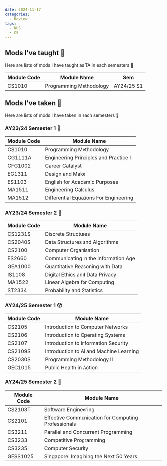 ```yaml
---
date: 2024-11-17
categories:
  - Review
tags:
  - NUS
  - CS
---
```

## Mods I've taught 🍭
Here are lists of mods I have taught as TA in each semesters 💪

| Module Code | Module Name                            |Sem  |
| ----------- | -------------------------------------- |-----|
| CS1010      | Programming Methodology                |AY24/25 S1   |

## Mods I've taken 🤟
Here are lists of mods I have taken in each semesters 💪

### AY23/24 Semester 1 🙇

| Module Code | Module Name                            |
| ----------- | -------------------------------------- |
| CS1010      | Programming Methodology                |
| CG1111A     | Engineering Principles and Practice I  |
| CFG1002     | Career Catalyst                        |
| EG1311      | Design and Make                        |
| ES1103      | English for Academic Purposes          |
| MA1511      | Engineering Calculus                   |
| MA1512      | Differential Equations For Engineering |

### AY23/24 Semester 2 🤗

| Module Code | Module Name                          |
| ----------- | ------------------------------------ |
| CS1231S     | Discrete Structures                  |
| CS2040S     | Data Structures and Algorithms       |
| CS2100      | Computer Organisation                |
| ES2660      | Communicating in the Information Age |
| GEA1000     | Quantitative Reasoning with Data     |
| IS1108      | Digital Ethics and Data Privacy      |
| MA1522      | Linear Algebra for Computing         |
| ST2334      | Probability and Statistics           |

### AY24/25 Semester 1 😗

| Module Code | Module Name                             |
| ----------- | --------------------------------------- |
| CS2105      | Introduction to Computer Networks       |
| CS2106      | Introduction to Operating Systems       |
| CS2107      | Introduction to Information Security    |
| CS2109S     | Introduction to AI and Machine Learning |
| CS2030S     | Programming Methodology II              |
| GEC1015     | Public Health in Action                 |

### AY24/25 Semester 2 🥴

| Module Code | Module Name                                  |
| ----------- | -------------------------------------------- |
| CS2103T     | Software Engineering                         |
| CS2101      | Effective Communication for Computing Professionals |
| CS3211      | Parallel and Concurrent Programming          |
| CS3233      | Competitive Programming                      |
| CS3235      | Computer Security                            |
| GESS1025    | Singapore: Imagining the Next 50 Years       |